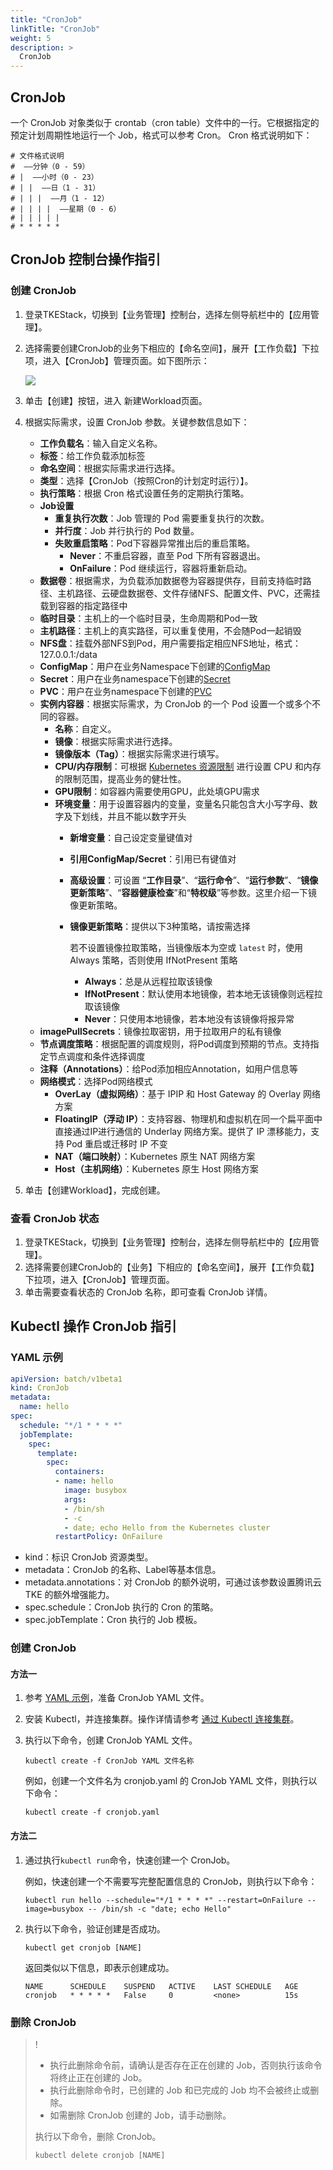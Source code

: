 ```yaml
---
title: "CronJob"
linkTitle: "CronJob"
weight: 5
description: >
  CronJob
---
```


## CronJob

一个 CronJob 对象类似于 crontab（cron table）文件中的一行。它根据指定的预定计划周期性地运行一个 Job，格式可以参考 Cron。 Cron 格式说明如下：

```text
# 文件格式说明
#  ——分钟（0 - 59）
# |  ——小时（0 - 23）
# | |  ——日（1 - 31）
# | | |  ——月（1 - 12）
# | | | |  ——星期（0 - 6）
# | | | | |
# * * * * *
```

## CronJob 控制台操作指引

### 创建 CronJob

1. 登录TKEStack，切换到【业务管理】控制台，选择左侧导航栏中的【应用管理】。
2. 选择需要创建CronJob的业务下相应的【命名空间】，展开【工作负载】下拉项，进入【CronJob】管理页面。如下图所示：

   ![](../../../../../../images/CronJobNew.png)

3. 单击【创建】按钮，进入 新建Workload页面。
4. 根据实际需求，设置 CronJob 参数。关键参数信息如下：
   * **工作负载名**：输入自定义名称。
   * **标签**：给工作负载添加标签
   * **命名空间**：根据实际需求进行选择。
   * **类型**：选择【CronJob（按照Cron的计划定时运行）】。
   * **执行策略**：根据 Cron 格式设置任务的定期执行策略。
   * **Job设置**
     * **重复执行次数**：Job 管理的 Pod 需要重复执行的次数。
     * **并行度**：Job 并行执行的 Pod 数量。
     * **失败重启策略**：Pod下容器异常推出后的重启策略。
       * **Never**：不重启容器，直至 Pod 下所有容器退出。
       * **OnFailure**：Pod 继续运行，容器将重新启动。
   * **数据卷**：根据需求，为负载添加数据卷为容器提供存，目前支持临时路径、主机路径、云硬盘数据卷、文件存储NFS、配置文件、PVC，还需挂载到容器的指定路径中
   * **临时目录**：主机上的一个临时目录，生命周期和Pod一致
   * **主机路径**：主机上的真实路径，可以重复使用，不会随Pod一起销毁
   * **NFS盘**：挂载外部NFS到Pod，用户需要指定相应NFS地址，格式：127.0.0.1:/data
   * **ConfigMap**：用户在业务Namespace下创建的[ConfigMap](../../pei-zhi-guan-li/configmap)
   * **Secret**：用户在业务namespace下创建的[Secret](../../pei-zhi-guan-li/secret)
   * **PVC**：用户在业务namespace下创建的[PVC](../../cun-chu/pv-he-pvc)
   * **实例内容器**：根据实际需求，为 CronJob 的一个 Pod 设置一个或多个不同的容器。
     * **名称**：自定义。
     * **镜像**：根据实际需求进行选择。
     * **镜像版本（Tag）**：根据实际需求进行填写。
     * **CPU/内存限制**：可根据 [Kubernetes 资源限制](https://kubernetes.io/docs/concepts/configuration/manage-compute-resources-container/) 进行设置 CPU 和内存的限制范围，提高业务的健壮性。
     * **GPU限制**：如容器内需要使用GPU，此处填GPU需求
     * **环境变量**：用于设置容器内的变量，变量名只能包含大小写字母、数字及下划线，并且不能以数字开头
       * **新增变量**：自己设定变量键值对
       * **引用ConfigMap/Secret**：引用已有键值对
       * **高级设置**：可设置 “**工作目录**”、“**运行命令**”、“**运行参数**”、“**镜像更新策略**”、“**容器健康检查**”和“**特权级**”等参数。这里介绍一下镜像更新策略。
       * **镜像更新策略**：提供以下3种策略，请按需选择

         若不设置镜像拉取策略，当镜像版本为空或 `latest` 时，使用 Always 策略，否则使用 IfNotPresent 策略

         * **Always**：总是从远程拉取该镜像
         * **IfNotPresent**：默认使用本地镜像，若本地无该镜像则远程拉取该镜像
         * **Never**：只使用本地镜像，若本地没有该镜像将报异常
   * **imagePullSecrets**：镜像拉取密钥，用于拉取用户的私有镜像
   * **节点调度策略**：根据配置的调度规则，将Pod调度到预期的节点。支持指定节点调度和条件选择调度
   * **注释（Annotations）**：给Pod添加相应Annotation，如用户信息等
   * **网络模式**：选择Pod网络模式
     * **OverLay（虚拟网络）**：基于 IPIP 和 Host Gateway 的 Overlay 网络方案
     * **FloatingIP（浮动 IP）**：支持容器、物理机和虚拟机在同一个扁平面中直接通过IP进行通信的 Underlay 网络方案。提供了 IP 漂移能力，支持 Pod 重启或迁移时 IP 不变
     * **NAT（端口映射）**：Kubernetes 原生 NAT 网络方案
     * **Host（主机网络）**：Kubernetes 原生 Host 网络方案
5. 单击【创建Workload】，完成创建。

### 查看 CronJob 状态

1. 登录TKEStack，切换到【业务管理】控制台，选择左侧导航栏中的【应用管理】。
2. 选择需要创建CronJob的【业务】下相应的【命名空间】，展开【工作负载】下拉项，进入【CronJob】管理页面。
3. 单击需要查看状态的 CronJob 名称，即可查看 CronJob 详情。

## Kubectl 操作 CronJob 指引

### YAML 示例

```yaml
apiVersion: batch/v1beta1
kind: CronJob
metadata:
  name: hello
spec:
  schedule: "*/1 * * * *"
  jobTemplate:
    spec:
      template:
        spec:
          containers:
          - name: hello
            image: busybox
            args:
            - /bin/sh
            - -c
            - date; echo Hello from the Kubernetes cluster
          restartPolicy: OnFailure
```

* kind：标识 CronJob 资源类型。
* metadata：CronJob 的名称、Label等基本信息。
* metadata.annotations：对 CronJob 的额外说明，可通过该参数设置腾讯云 TKE 的额外增强能力。
* spec.schedule：CronJob 执行的 Cron 的策略。
* spec.jobTemplate：Cron 执行的 Job 模板。

### 创建 CronJob

#### 方法一

1. 参考 [YAML 示例](../cronjob#YAMLSample)，准备 CronJob YAML 文件。
2. 安装 Kubectl，并连接集群。操作详情请参考 [通过 Kubectl 连接集群](https://cloud.tencent.com/document/product/457/8438)。
3. 执行以下命令，创建 CronJob YAML 文件。

   ```text
   kubectl create -f CronJob YAML 文件名称
   ```

   例如，创建一个文件名为 cronjob.yaml 的 CronJob YAML 文件，则执行以下命令：

   ```text
   kubectl create -f cronjob.yaml
   ```

#### 方法二

1. 通过执行`kubectl run`命令，快速创建一个 CronJob。

   例如，快速创建一个不需要写完整配置信息的 CronJob，则执行以下命令：

   ```text
   kubectl run hello --schedule="*/1 * * * *" --restart=OnFailure --image=busybox -- /bin/sh -c "date; echo Hello"
   ```

2. 执行以下命令，验证创建是否成功。

   ```text
   kubectl get cronjob [NAME]
   ```

   返回类似以下信息，即表示创建成功。

   ```text
   NAME      SCHEDULE    SUSPEND   ACTIVE    LAST SCHEDULE   AGE
   cronjob   * * * * *   False     0         <none>          15s
   ```

### 删除 CronJob

> !
>
> * 执行此删除命令前，请确认是否存在正在创建的 Job，否则执行该命令将终止正在创建的 Job。
> * 执行此删除命令时，已创建的 Job 和已完成的 Job 均不会被终止或删除。
> * 如需删除 CronJob 创建的 Job，请手动删除。
>
> 执行以下命令，删除 CronJob。
>
> ```text
> kubectl delete cronjob [NAME]
> ```

